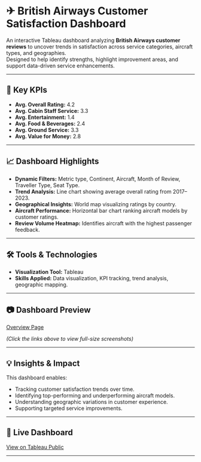 # ✈ British Airways Customer Satisfaction Dashboard

An interactive Tableau dashboard analyzing **British Airways customer reviews** to uncover trends in satisfaction across service categories, aircraft types, and geographies.  
Designed to help identify strengths, highlight improvement areas, and support data-driven service enhancements.

---

## 🚀 Key KPIs
- **Avg. Overall Rating:** 4.2  
- **Avg. Cabin Staff Service:** 3.3  
- **Avg. Entertainment:** 1.4  
- **Avg. Food & Beverages:** 2.4  
- **Avg. Ground Service:** 3.3  
- **Avg. Value for Money:** 2.8  

---

## 📈 Dashboard Highlights

- **Dynamic Filters:** Metric type, Continent, Aircraft, Month of Review, Traveller Type, Seat Type.  
- **Trend Analysis:** Line chart showing average overall rating from 2017–2023.  
- **Geographical Insights:** World map visualizing ratings by country.  
- **Aircraft Performance:** Horizontal bar chart ranking aircraft models by customer ratings.  
- **Review Volume Heatmap:** Identifies aircraft with the highest passenger feedback.

---

## 🛠 Tools & Technologies
- **Visualization Tool:** Tableau  
- **Skills Applied:** Data visualization, KPI tracking, trend analysis, geographic mapping.

---

## 📷 Dashboard Preview
[Overview Page](BritishAirwaysReviewDashboard.jpg)  

*(Click the links above to view full-size screenshots)*

---

## 💡 Insights & Impact
This dashboard enables:
- Tracking customer satisfaction trends over time.  
- Identifying top-performing and underperforming aircraft models.  
- Understanding geographic variations in customer experience.  
- Supporting targeted service improvements.

---

## 🔗 Live Dashboard
[View on Tableau Public](https://public.tableau.com/views/BritishAirwaysDashboard_17564455652280/BritishAirwaysDashboard?:language=en-US&:sid=&:redirect=auth&:display_count=n&:origin=viz_share_link)

---

